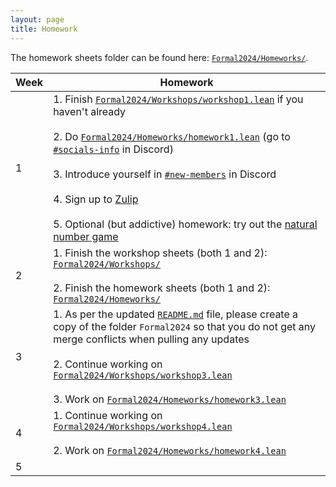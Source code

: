 ```yaml
---
layout: page
title: Homework
---
```


The homework sheets folder can be found here: [`Formal2024/Homeworks/`](https://github.com/glams-lean-2024/formal-2024/tree/main/Formal2024/Homeworks).

| Week | Homework |
|------|----------|
| 1    | 1. Finish [`Formal2024/Workshops/workshop1.lean`](https://github.com/glams-lean-2024/formal-2024/tree/main/Formal2024/Workshops/workshop1.lean) if you haven't already <br><br> 2. Do [`Formal2024/Homeworks/homework1.lean`](https://github.com/glams-lean-2024/formal-2024/tree/main/Formal2024/Homeworks/homework1.lean) (go to [`#socials-info`](https://discord.com/channels/1197178329690800128/1200559891488710766) in Discord) <br><br> 3. Introduce yourself in [`#new-members`](https://discord.com/channels/1197178329690800128/1197559433182589059) in Discord <br><br> 4. Sign up to [Zulip](https://leanprover.zulipchat.com/) <br><br> 5. Optional (but addictive) homework: try out the [natural number game](https://adam.math.hhu.de/#/g/leanprover-community/nng4) |
| 2    | 1. Finish the workshop sheets (both 1 and 2): [`Formal2024/Workshops/`](https://github.com/glams-lean-2024/formal-2024/tree/main/Formal2024/Workshops) <br><br> 2. Finish the homework sheets (both 1 and 2): [`Formal2024/Homeworks/`](https://github.com/glams-lean-2024/formal-2024/tree/main/Formal2024/Homeworks) |
| 3    | 1. As per the updated [`README.md`](https://github.com/glams-lean-2024/formal-2024/blob/main/README.md#working-on-the-repository) file, please create a copy of the folder `Formal2024` so that you do not get any merge conflicts when pulling any updates <br><br> 2. Continue working on [`Formal2024/Workshops/workshop3.lean`](https://github.com/glams-lean-2024/formal-2024/tree/main/Formal2024/Workshops/workshop3.lean) <br><br> 3. Work on [`Formal2024/Homeworks/homework3.lean`](https://github.com/glams-lean-2024/formal-2024/tree/main/Formal2024/Homeworks/homework3.lean) |
| 4    | 1. Continue working on [`Formal2024/Workshops/workshop4.lean`](https://github.com/glams-lean-2024/formal-2024/tree/main/Formal2024/Workshops/workshop4.lean) <br><br> 2. Work on [`Formal2024/Homeworks/homework4.lean`](https://github.com/glams-lean-2024/formal-2024/tree/main/Formal2024/Homeworks/homework4.lean) |
| 5    | |

